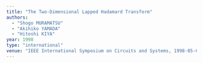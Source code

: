 ```yaml
---
title: "The Two-Dimensional Lapped Hadamard Transform"
authors:
  - "Shogo MURAMATSU"
  - "Akihiko YAMADA"
  - "Hitoshi KIYA"
year: 1998
type: "international"
venue: "IEEE International Symposium on Circuits and Systems, 1998-05-01."
---
```


